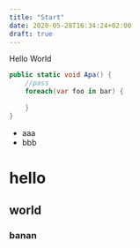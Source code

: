 ```yaml
---
title: "Start"
date: 2020-05-28T16:34:24+02:00
draft: true
---
```


Hello World

```csharp
public static void Apa() {
    //pass
    foreach(var foo in bar) {
        
    }
}
```

* aaa
* bbb


# hello
## world
### banan
